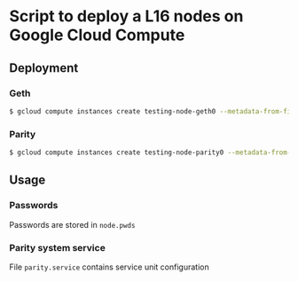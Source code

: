 # Script to deploy a L16 nodes on Google Cloud Compute

## Deployment

### Geth
```bash
$ gcloud compute instances create testing-node-geth0 --metadata-from-file startup-script=./setup-node-geth.sh --zone=europe-west3-c --boot-disk-size=50GB
```

### Parity
```bash
$ gcloud compute instances create testing-node-parity0 --metadata-from-file startup-script=./setup-node-parity.sh --zone=europe-west3-c --boot-disk-size=50GB```
```

## Usage

### Passwords

Passwords are stored in `node.pwds`

### Parity system service

File `parity.service` contains service unit configuration
